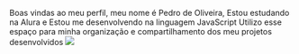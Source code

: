Boas vindas ao meu perfil,
meu nome é Pedro de Oliveira,
Estou estudando na Alura e 
Estou me desenvolvendo na linguagem JavaScript
Utilizo esse espaço para minha organização e compartilhamento dos meu projetos desenvolvidos
![](https://i.giphy.com/media/v1.Y2lkPTc5MGI3NjExcXVoMXhjNXRhZm1idW1iN3V2NmlsdngzanYybWphZjB1cGJzOWtidSZlcD12MV9pbnRlcm5hbF9naWZfYnlfaWQmY3Q9Zw/UqNP86f6qhx8vCdO38/giphy.gif)
